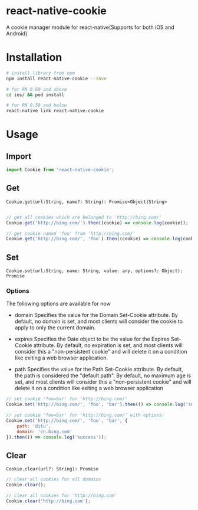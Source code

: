 # react-native-cookie

A cookie manager module for react-native(Supports for both iOS and Android).

# Installation

```bash
# install library from npm
npm install react-native-cookie --save

# for RN 0.60 and above
cd ios/ && pod install

# for RN 0.59 and below
react-native link react-native-cookie
```

# Usage

## Import

```javascript
import Cookie from 'react-native-cookie';
```

## Get

`Cookie.get(url:String, name?: String): Promise<Object|String>`

```javascript

// get all cookies which are belonged to 'http://bing.com/'
Cookie.get('http://bing.com/').then((cookie) => console.log(cookie));

// get cookie named 'foo' from 'http://bing.com/'
Cookie.get('http://bing.com/', 'foo').then((cookie) => console.log(cookie));

```

## Set

`Cookie.set(url:String, name: String, value: any, options?: Object): Promise`

### Options
The following options are available for now

* domain
Specifies the value for the Domain Set-Cookie attribute. By default, no domain is set, and most clients will consider the cookie to apply to only the current domain.

* expires
Specifies the Date object to be the value for the Expires Set-Cookie attribute. By default, no expiration is set, and most clients will consider this a "non-persistent cookie" and will delete it on a condition like exiting a web browser application.

* path
Specifies the value for the Path Set-Cookie attribute. By default, the path is considered the "default path". By default, no maximum age is set, and most clients will consider this a "non-persistent cookie" and will delete it on a condition like exiting a web browser application

```javascript
// set cookie 'foo=bar' for 'http://bing.com/'
Cookie.set('http://bing.com/', 'foo', 'bar').then(() => console.log('success'));

// set cookie 'foo=bar' for 'http://bing.com/' with options:
Cookie.set('http://bing.com/', 'foo', 'bar', {
    path: 'ditu',
    domain: 'cn.bing.com'
}).then(() => console.log('success'));

```

## Clear

`Cookie.clear(url?: String): Promise`

```javascript
// clear all cookies for all domains
Cookie.clear();

// clear all cookies for 'http://bing.com'
Cookie.clear('http://bing.com');
```
